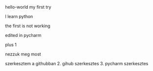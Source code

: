 hello-world
my first try

I learn python

the first is not working

edited in pycharm

plus 1

nezzuk meg most

szerkesztem a githubban
2. gihub szerkesztes
3. pycharm szerkesztes
